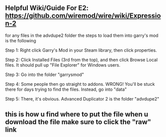 Helpful Wiki/Guide For E2: https://github.com/wiremod/wire/wiki/Expression-2
----------------------------------------------------------------------------
for any files in the advdupe2 folder the steps to load them into garry's mod is the following

Step 1: Right click Garry's Mod in your Steam library, then click properties.

Step 2: Click Installed Files (3rd from the top), and then click Browse Local files. It should pull up "File Explorer" for Windows users.

Step 3: Go into the folder "garrysmod"

Step 4: Some people then go straight to addons. WRONG! You'll be stuck there for days trying to find the files. Instead, go into "data"

Step 5: There, it's obvious. Advanced Duplicator 2 is the folder "advdupe2"

this is how u find where to put the file when u download the file make sure to click the "raw" link
----------------------------------------------------------------------------
